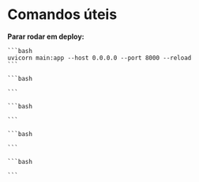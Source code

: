 # Comandos úteis

**Parar rodar em deploy:**

    ```bash
    uvicorn main:app --host 0.0.0.0 --port 8000 --reload
    ```

    ```bash
    
    ```

    ```bash
    
    ```

    ```bash
    
    ```

    ```bash
    
    ```